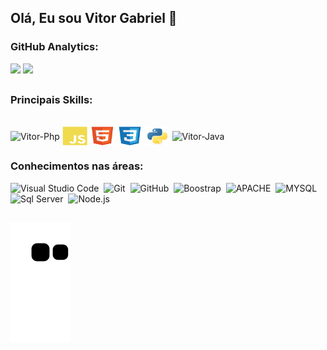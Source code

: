 ## Olá, Eu sou Vitor Gabriel 👋

### GitHub Analytics:
<p align="left">
  
<img height="165em" src="https://github-readme-stats-eight-theta.vercel.app/api?username=VitorTo&show_icons=true&bg_color=DEG,000000,00341B,0CF574&text_color=8BFFBF&icon_color=0CF574&title_color=0CF574"/>
<img height="165em"  src="https://github-readme-stats-eight-theta.vercel.app/api/top-langs/?username=VitorTo&layout=compact&langs_count=8&&bg_color=DEG,0CF574,00341B,000000&text_color=8BFFBF&icon_color=0CF574&title_color=0CF574&"/>
  
##
### Principais Skills:
<div style="display: inline_block"><br>
  <img align="center" alt="Vitor-Php" height="50" width="40" src = "https://cdn.jsdelivr.net/gh/devicons/devicon/icons/php/php-original.svg" />
  <img align="center" alt="Vitor-Js" height="30" width="40" src="https://raw.githubusercontent.com/devicons/devicon/master/icons/javascript/javascript-plain.svg">
  <img align="center" alt="Vitor-HTML" height="30" width="40" src="https://raw.githubusercontent.com/devicons/devicon/master/icons/html5/html5-original.svg">
  <img align="center" alt="Vitor-CSS" height="30" width="40" src="https://raw.githubusercontent.com/devicons/devicon/master/icons/css3/css3-original.svg">
  <img align="center" alt="Vitor-Python" height="30" width="40" src="https://raw.githubusercontent.com/devicons/devicon/master/icons/python/python-original.svg">
  <img align="center" alt="Vitor-Java" height="30" width="40" src = "https://cdn.jsdelivr.net/gh/devicons/devicon/icons/java/java-original-wordmark.svg" />
  
  ### Conhecimentos nas áreas:
  
  ![Visual Studio Code](https://img.shields.io/badge/-Visual%20Studio%20Code-05122A?style=for-the-badge&logo=visual-studio-code&logoColor=007ACC)&nbsp;
  ![Git](https://img.shields.io/badge/-Git-05122A?style=for-the-badge&logo=git)&nbsp;
  ![GitHub](https://img.shields.io/badge/-GitHub-05122A?style=for-the-badge&logo=github)&nbsp;
  ![Boostrap](https://img.shields.io/badge/-boostrap-05122A?style=for-the-badge&logo=bootstrap)&nbsp;
  ![APACHE](https://img.shields.io/badge/-APACHE-05122A?style=for-the-badge&logo=apache)&nbsp;
  ![MYSQL](https://img.shields.io/badge/-MYSQL-05122A?style=for-the-badge&logo=MYSQL)&nbsp;
  ![Sql Server](https://img.shields.io/badge/-Sql%20Server-05122A?style=for-the-badge&logo=Sql)&nbsp;
  ![Node.js](https://img.shields.io/badge/-Node.js-05122A?style=for-the-badge&logo=node.js)&nbsp;
  
</div>

##

<div>
  
![Snake animation](https://github.com/VitorTo/VitorTo/blob/output/github-contribution-grid-snake.svg)
  
</div>

